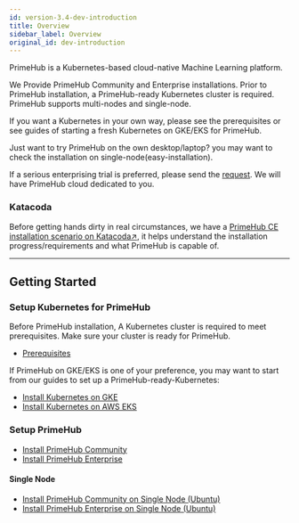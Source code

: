 ```yaml
---
id: version-3.4-dev-introduction
title: Overview
sidebar_label: Overview
original_id: dev-introduction
---
```


PrimeHub is a Kubernetes-based cloud-native Machine Learning platform.

We Provide PrimeHub Community and Enterprise installations. Prior to PrimeHub installation, a PrimeHub-ready Kubernetes cluster is required. PrimeHub supports multi-nodes and single-node. 

If you want a Kubernetes in your own way, please see the prerequisites or see guides of starting a fresh Kubernetes on GKE/EKS for PrimeHub. 

Just want to try PrimeHub on the own desktop/laptop? you may want to check the installation on single-node(easy-installation).

If a serious enterprising trial is preferred, please send the [request](https://docs.google.com/forms/d/e/1FAIpQLSe_Z8JfIbYnvhOampGN_XXle4d3GVX04E8evnNI_Py3abth-A/viewform). We will have PrimeHub cloud dedicated to you.


### Katacoda

Before getting hands dirty in real circumstances, we have a [PrimeHub CE installation scenario on Katacoda↗](https://www.katacoda.com/infuseai), it helps understand the installation progress/requirements and what PrimeHub is capable of.

---

## Getting Started

### Setup Kubernetes for PrimeHub

Before PrimeHub installation, A Kubernetes cluster is required to meet prerequisites. Make sure your cluster is ready for PrimeHub.

- [Prerequisites](getting_started/prerequisites.md)

If PrimeHub on GKE/EKS is one of your preference, you may want to start from our guides to set up a PrimeHub-ready-Kubernetes:

- [Install Kubernetes on GKE](getting_started/kubernetes_on_gke.md)
- [Install Kubernetes on AWS EKS](getting_started/kubernetes_on_eks)

### Setup PrimeHub

- [Install PrimeHub Community](getting_started/install_primehub_ce)
- [Install PrimeHub Enterprise](getting_started/install_primehub)

#### Single Node

- [Install PrimeHub Community on Single Node (Ubuntu)](getting_started/kubernetes_on_ubuntu_cekubernetes_on_ubuntu_ce)
- [Install PrimeHub Enterprise on Single Node (Ubuntu)](getting_started/kubernetes_on_ubuntu_machine)
